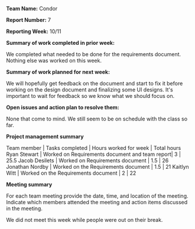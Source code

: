 **Team Name:** Condor

**Report Number:** 7

**Reporting Week:** 10/11

**Summary of work completed in prior week:**

We completed what needed to be done for the requirements document.
Nothing else was worked on this week.

**Summary of work planned for next week:**

We will hopefully get feedback on the document and start to fix it before working on the design
document and finalizing some UI designs. It's important to wait for feedback so we know
what we should focus on.

**Open issues and action plan to resolve them:**

None that come to mind. We still seem to be on schedule with the class so far.

**Project management summary**

Team member | Tasks completed | Hours worked for week | Total hours
Ryan Stewart | Worked on Requirements document and team report| 3 | 25.5
Jacob Desilets | Worked on Requirements document | 1.5 | 26 
Jonathan Nordby | Worked on the Requirements document | 1.5 | 21 
Kaitlyn Witt | Worked on the Requirements document | 2 | 22

**Meeting summary**

For each team meeting provide the date, time, and location of the meeting. Indicate which members attended the meeting and action items discussed in the meeting.

We did not meet this week while people were out on their break.
